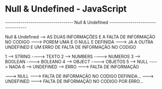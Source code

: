 # Null & Undefined - JavaScript


----------------------------------- Null & Undefined -----------------------------------

Null & Undefined --> AS DUAS INFORMAÇÕES E A FALTA DE INFORMAÇÃO NO CODIGO 
                ---> POREM UMA E  O NULL E DEFINIDA
                ---> JA A OUTRA UNDEFINED E UM ERRO DE FALTA DE INFORMAÇÃO NO CODIGO

1  --> STRING  ----> TEXTO
2  --> NUMBERS ----> NUMEROS
3  --> BOOLEAN ----> BOLEANO
4  --> OBJECT  ----> OBJETOS
5  --> NULL    ----> NADA
6  --> UNDEFINED --> ERRO ---> FALTA DE INFORMAÇÃO

---> NULL       ---> FALTA DE INFORMAÇÃO NO CODIGO DEFINIDA...
---> UNDEFINED  ---> FALTA DE INFORMAÇÃO NO CODIGO POR ERRO...
